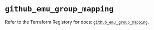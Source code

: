 # `github_emu_group_mapping`

Refer to the Terraform Registory for docs: [`github_emu_group_mapping`](https://www.terraform.io/docs/providers/github/r/emu_group_mapping).
